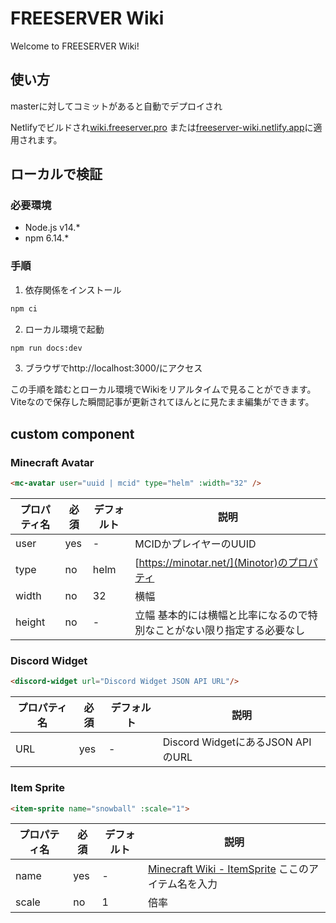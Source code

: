 # FREESERVER Wiki
Welcome to FREESERVER Wiki!

## 使い方
masterに対してコミットがあると自動でデプロイされ

Netlifyでビルドされ[wiki.freeserver.pro](https://wiki.freeserver.pro)
または[freeserver-wiki.netlify.app](https://freeserver-wiki.netlify.app/)に適用されます。

## ローカルで検証
### 必要環境
- Node.js v14.*
- npm 6.14.*

### 手順
1. 依存関係をインストール
```sh
npm ci
```
2. ローカル環境で起動
```sh
npm run docs:dev
```
3. ブラウザでhttp://localhost:3000/にアクセス

この手順を踏むとローカル環境でWikiをリアルタイムで見ることができます。
Viteなので保存した瞬間記事が更新されてほんとに見たまま編集ができます。

## custom component

### Minecraft Avatar
``` html
<mc-avatar user="uuid | mcid" type="helm" :width="32" />
```
| プロパティ名 | 必須  | デフォルト | 説明 |
| ------------| ----- | --------- | ---- |
| user        | yes   | \-        | MCIDかプレイヤーのUUID |
| type        | no    | helm      | [https://minotar.net/](Minotor)のプロパティ |
| width       | no    | 32        | 横幅 |
| height      | no    | \-        | 立幅 基本的には横幅と比率になるので特別なことがない限り指定する必要なし |

### Discord Widget
```html
<discord-widget url="Discord Widget JSON API URL"/>
```
| プロパティ名 | 必須  | デフォルト | 説明 |
| ------------| ----- | --------- | ---- |
| URL         | yes   | \-        | Discord WidgetにあるJSON APIのURL |

### Item Sprite
```html
<item-sprite name="snowball" :scale="1">
``` 
| プロパティ名 | 必須  | デフォルト | 説明 |
| ------------| ----- | --------- | ---- |
| name        | yes   | \-        | [Minecraft Wiki - ItemSprite](https://minecraft.fandom.com/wiki/Template:ItemSprite) ここのアイテム名を入力 |
| scale       | no    | 1         | 倍率 |